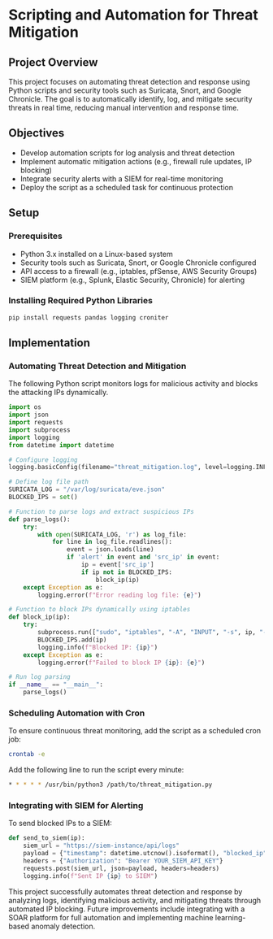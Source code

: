 

# Scripting and Automation for Threat Mitigation

## Project Overview
This project focuses on automating threat detection and response using Python scripts and security tools such as Suricata, Snort, and Google Chronicle. The goal is to automatically identify, log, and mitigate security threats in real time, reducing manual intervention and response time.

## Objectives
- Develop automation scripts for log analysis and threat detection
- Implement automatic mitigation actions (e.g., firewall rule updates, IP blocking)
- Integrate security alerts with a SIEM for real-time monitoring
- Deploy the script as a scheduled task for continuous protection

## Setup

### Prerequisites
- Python 3.x installed on a Linux-based system
- Security tools such as Suricata, Snort, or Google Chronicle configured
- API access to a firewall (e.g., iptables, pfSense, AWS Security Groups)
- SIEM platform (e.g., Splunk, Elastic Security, Chronicle) for alerting

### Installing Required Python Libraries
```bash
pip install requests pandas logging croniter
```

## Implementation

### Automating Threat Detection and Mitigation
The following Python script monitors logs for malicious activity and blocks the attacking IPs dynamically.

```python
import os
import json
import requests
import subprocess
import logging
from datetime import datetime

# Configure logging
logging.basicConfig(filename="threat_mitigation.log", level=logging.INFO, format="%(asctime)s - %(message)s")

# Define log file path
SURICATA_LOG = "/var/log/suricata/eve.json"
BLOCKED_IPS = set()

# Function to parse logs and extract suspicious IPs
def parse_logs():
    try:
        with open(SURICATA_LOG, 'r') as log_file:
            for line in log_file.readlines():
                event = json.loads(line)
                if 'alert' in event and 'src_ip' in event:
                    ip = event['src_ip']
                    if ip not in BLOCKED_IPS:
                        block_ip(ip)
    except Exception as e:
        logging.error(f"Error reading log file: {e}")

# Function to block IPs dynamically using iptables
def block_ip(ip):
    try:
        subprocess.run(["sudo", "iptables", "-A", "INPUT", "-s", ip, "-j", "DROP"], check=True)
        BLOCKED_IPS.add(ip)
        logging.info(f"Blocked IP: {ip}")
    except Exception as e:
        logging.error(f"Failed to block IP {ip}: {e}")

# Run log parsing
if __name__ == "__main__":
    parse_logs()
```

### Scheduling Automation with Cron
To ensure continuous threat monitoring, add the script as a scheduled cron job:
```bash
crontab -e
```
Add the following line to run the script every minute:
```bash
* * * * * /usr/bin/python3 /path/to/threat_mitigation.py
```

### Integrating with SIEM for Alerting
To send blocked IPs to a SIEM:
```python
def send_to_siem(ip):
    siem_url = "https://siem-instance/api/logs"
    payload = {"timestamp": datetime.utcnow().isoformat(), "blocked_ip": ip}
    headers = {"Authorization": "Bearer YOUR_SIEM_API_KEY"}
    requests.post(siem_url, json=payload, headers=headers)
    logging.info(f"Sent IP {ip} to SIEM")
```


This project successfully automates threat detection and response by analyzing logs, identifying malicious activity, and mitigating threats through automated IP blocking. Future improvements include integrating with a SOAR platform for full automation and implementing machine learning-based anomaly detection.
